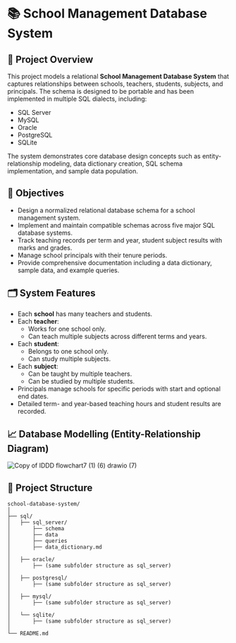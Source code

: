 # 📚 School Management Database System

## 📌 Project Overview

This project models a relational **School Management Database System** that captures relationships between schools, teachers, students, subjects, and principals. The schema is designed to be portable and has been implemented in multiple SQL dialects, including:

- SQL Server 
- MySQL   
- Oracle  
- PostgreSQL  
- SQLite  

The system demonstrates core database design concepts such as entity-relationship modeling, data dictionary creation, SQL schema implementation, and sample data population.

## 🎯 Objectives

- Design a normalized relational database schema for a school management system.  
- Implement and maintain compatible schemas across five major SQL database systems.  
- Track teaching records per term and year, student subject results with marks and grades.  
- Manage school principals with their tenure periods.  
- Provide comprehensive documentation including a data dictionary, sample data, and example queries.  

## 🗂️ System Features

- Each **school** has many teachers and students.  
- Each **teacher**:  
  - Works for one school only.  
  - Can teach multiple subjects across different terms and years.  
- Each **student**:  
  - Belongs to one school only.  
  - Can study multiple subjects.  
- Each **subject**:  
  - Can be taught by multiple teachers.  
  - Can be studied by multiple students.  
- Principals manage schools for specific periods with start and optional end dates.  
- Detailed term- and year-based teaching hours and student results are recorded.  

## 📈 Database Modelling (Entity-Relationship Diagram)
![Copy of IDDD flowchart7 (1) (6) drawio (7)](https://github.com/user-attachments/assets/b273164e-08fa-4886-a789-9466b3def45c)


## 📁 Project Structure

```plaintext
school-database-system/
│
├── sql/
│   ├── sql_server/
│       ├── schema
│       ├── data
│       ├── queries
│       ├── data_dictionary.md
│ 
│   ├── oracle/
│       ├── (same subfolder structure as sql_server)
│ 
│   ├── postgresql/
│       ├── (same subfolder structure as sql_server)
│ 
│   ├── mysql/
│       ├── (same subfolder structure as sql_server)
│ 
│   └── sqlite/
│       ├── (same subfolder structure as sql_server)
│
└── README.md
